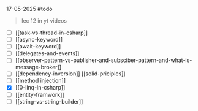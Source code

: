 17-05-2025
#todo 
> lec 12 in yt videos


- [ ] [[task-vs-thread-in-csharp]]
- [ ] [[async-keyword]]
- [ ] [[await-keyword]]
- [ ] [[delegates-and-events]]
- [ ] [[observer-pattern-vs-publisher-and-subsciber-pattern-and-what-is-message-broker]]
- [ ] [[dependency-inversion]] [[solid-priciples]]
- [ ] [[method injection]]
- [x] [[0-linq-in-csharp]]
- [ ] [[entity-framwork]]
- [ ] [[string-vs-string-builder]]